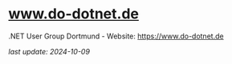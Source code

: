 # www.do-dotnet.de
.NET User Group Dortmund - Website: https://www.do-dotnet.de

_last update: 2024-10-09_
